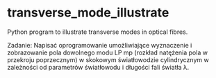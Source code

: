 # transverse_mode_illustrate
Python program to illustrate transverse modes in optical fibres.


Zadanie: Napisać oprogramowanie umożliwiające wyznaczenie i zobrazowanie pola dowolnego modu
LP mp (rozkład natężenia pola w przekroju poprzecznym) w skokowym światłowodzie
cylindrycznym w zależności od parametrów światłowodu i długości fali światła λ.
